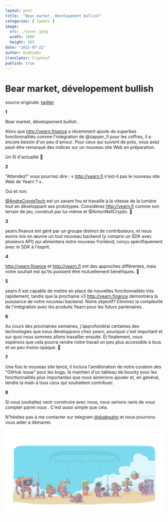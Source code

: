 ```yaml
---
layout: post
title:  "Bear market, dévelopement bullish"
categories: [ Tweets ]
image:
  src: ./cover.jpeg
  width: 1000
  height: 563
date: "2021-07-22"
author: Dudesahn
translator: Cryptouf
publish: true
---
```




# Bear market, dévelopement bullish

source originale: [twitter](https://twitter.com/dudesahn/status/1417898521685078016)

**1**

Bear market, dévelopement bullish .

Alors que http://yearn.finance a récemment ajoute de superbes fonctionnalités comme l'intégration de @zapper\_fi pour les coffres, il a encore besoin d'un peu d'amour. Pour ceux qui suivent de près, vous avez peut-être remarqué des indices sur un nouveau site Web en préparation.

Un fil d'actualité 🧵

**2**

"Attendez!" vous pourriez dire : « http://yearn.fi n'est-il pas le nouveau site Web de Yearn ? »

Oui et non.



[@AndreCronjeTech](https://twitter.com/AndreCronjeTech)  est un savant fou et travaille à la vitesse de la lumière tout en développant ses prototypes. Considérez http://yearn.fi comme son terrain de jeu, construit par lui-même et @AntonNellCrypto. 🧪

**3**

yearn.finance est géré par un groupe distinct de contributeurs, et nous avons mis en œuvre un tout nouveau backend (y compris un SDK avec plusieurs API) qui alimentera notre nouveau frontend, conçu spécifiquement avec le SDK à l'esprit.

**4**

http://yearn.finance et http://yearn.fi ont des approches différentes, mais notre souhait est qu'ils puissent être mutuellement bénéfiques. 🤝

**5**

yearn.fi est capable de mettre en place de nouvelles fonctionnalités très rapidement, tandis que la prochaine v3 http://yearn.finance démontrera la puissance de notre nouveau backend. Notre objectif? Éliminez la complexité de l'intégration avec les produits Yearn pour les futurs partenaires.

**6**

Au cours des prochaines semaines, j'approfondirai certaines des technologies que nous développons chez yearn, pourquoi c'est important et sur quoi nous sommes allons  travailler ensuite. Et finalement, nous espérons que cela pourra rendre notre travail un peu plus accessible à tous et un peu moins opaque. 🔎

**7**

Une fois le nouveau site lancé, il inclura l'amélioration de notre curation des "GitHub issue"  pour les bugs, le maintien d'un tableau de bounty pour les fonctionnalités plus importantes que nous aimerions ajouter et, en général, tendre la main à tous ceux qui souhaitent contribuer.

**8**

Si vous souhaitez venir construire avec nous, nous serions ravis de vous compter parmi nous . C'est aussi simple que cela.&#x20;

N'hésitez pas à me contacter sur telegram [@dudesahn](https://twitter.com/dudesahn)  et nous pourrons vous aider à démarrer.

![](image1.jpeg?w=1000&h=563)